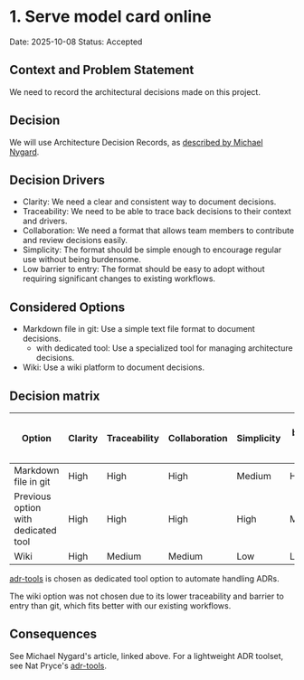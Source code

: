 # 1. Serve model card online

Date: 2025-10-08
Status: Accepted

## Context and Problem Statement

We need to record the architectural decisions made on this project.

## Decision

We will use Architecture Decision Records, as [described by Michael Nygard](http://thinkrelevance.com/blog/2011/11/15/documenting-architecture-decisions).

## Decision Drivers

- Clarity: We need a clear and consistent way to document decisions.
- Traceability: We need to be able to trace back decisions to their context and
  drivers.
- Collaboration: We need a format that allows team members to contribute and
  review decisions easily.
- Simplicity: The format should be simple enough to encourage regular use
  without being burdensome. 
- Low barrier to entry: The format should be easy to adopt without requiring
  significant changes to existing workflows.

## Considered Options

- Markdown file in git: Use a simple text file format to document decisions.
  - with dedicated tool: Use a specialized tool for managing architecture decisions.
- Wiki: Use a wiki platform to document decisions.

## Decision matrix

| Option                              | Clarity | Traceability | Collaboration | Simplicity | Low barrier to entry |
| ----------------------------------- | ------- | ------------ | ------------- | ---------- | -------------------- |
| Markdown file in git                | High    | High         | High          | Medium     | High                  |
| Previous option with dedicated tool | High    | High         | High          | High       | Medium                |
| Wiki                                | High    | Medium       | Medium        | Low        | Low                   |

[adr-tools](https://github.com/npryce/adr-tools) is chosen as dedicated tool
option to automate handling ADRs.

The wiki option was not chosen due to its lower traceability and barrier to
entry than git, which fits better with our existing workflows.

## Consequences

See Michael Nygard's article, linked above. For a lightweight ADR toolset, see Nat Pryce's [adr-tools](https://github.com/npryce/adr-tools).
